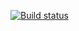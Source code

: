 [![Build status](https://ci.appveyor.com/api/projects/status/9j0pa9wp8d35kvgh?svg=true)](https://ci.appveyor.com/project/Che-Julia/debit-card-application)
